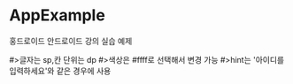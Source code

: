 # AppExample
홍드로이드 안드로이드 강의 실습 예제

#>글자는 sp,칸 단위는 dp 
#>색상은 #ffff로 선택해서 변경 가능
#>hint는 '아이디를 입력하세요'와 같은 경우에 사용
